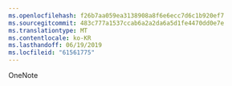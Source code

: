 ```yaml
---
ms.openlocfilehash: f26b7aa059ea3138908a8f6e6ecc7d6c1b920ef7
ms.sourcegitcommit: 483c777a1537ccab6a2a2da6a5d1fe4470dd0e7e
ms.translationtype: MT
ms.contentlocale: ko-KR
ms.lasthandoff: 06/19/2019
ms.locfileid: "61561775"
---
```

OneNote